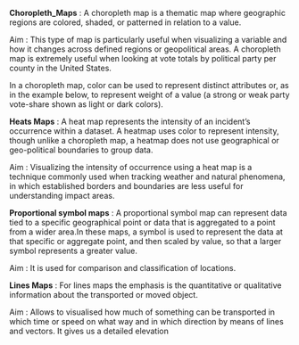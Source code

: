 **Choropleth_Maps** : A choropleth map is a thematic map where geographic regions are colored, shaded, or patterned in relation to a value.

Aim : This type of map is particularly useful when visualizing a variable and how it changes across defined regions or geopolitical areas.
A choropleth map is extremely useful when looking at vote totals by political party per county in the United States. 

In a choropleth map, color can be used to represent distinct attributes or, as in the example below, to represent weight of a value (a strong or weak party vote-share shown as light or dark colors).

**Heats Maps** : A heat map represents the intensity of an incident’s occurrence within a dataset. A heatmap uses color to represent intensity, though unlike a choropleth map, a heatmap does not use geographical or geo-political boundaries to group data.

Aim : Visualizing the intensity of occurrence using a heat map is a technique commonly used when tracking weather and natural phenomena, in which established borders and boundaries are less useful for understanding impact areas.

**Proportional symbol maps** : A proportional symbol map can represent data tied to a specific geographical point or data that is aggregated to a point from a wider area.In these maps, a symbol is used to represent the data at that specific or aggregate point, and then scaled by value, so that a larger symbol represents a greater value.

Aim :  It is used for comparison and classification of locations.

**Lines Maps** : For lines maps the emphasis is the quantitative or qualitative information about the transported or moved object.

Aim : Allows to visualised how much of something can be transported in which time or speed on what way and in which direction by means of lines and vectors. It gives us a detailed elevation
